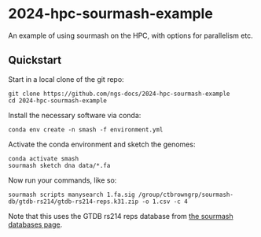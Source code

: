 # 2024-hpc-sourmash-example

An example of using sourmash on the HPC, with options for parallelism etc.

## Quickstart

Start in a local clone of the git repo:
```
git clone https://github.com/ngs-docs/2024-hpc-sourmash-example
cd 2024-hpc-sourmash-example
```

Install the necessary software via conda:
```
conda env create -n smash -f environment.yml
```

Activate the conda environment and sketch the genomes:
```
conda activate smash
sourmash sketch dna data/*.fa
```

Now run your commands, like so:
```!
sourmash scripts manysearch 1.fa.sig /group/ctbrowngrp/sourmash-db/gtdb-rs214/gtdb-rs214-reps.k31.zip -o 1.csv -c 4
```

Note that this uses the GTDB rs214 reps database from [the sourmash databases page](https://sourmash.readthedocs.io/en/latest/databases.html).
